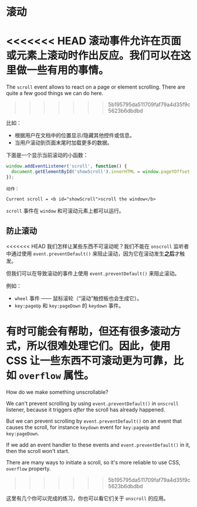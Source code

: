 # 滚动

<<<<<<< HEAD
滚动事件允许在页面或元素上滚动时作出反应。我们可以在这里做一些有用的事情。
=======
The `scroll` event allows to react on a page or element scrolling. There are quite a few good things we can do here.
>>>>>>> 5b195795da511709faf79a4d35f9c5623b6dbdbd

比如：
- 根据用户在文档中的位置显示/隐藏其他控件或信息。
- 当用户滚动到页面末尾时加载更多的数据。

下面是一个显示当前滚动的小函数：

```js autorun
window.addEventListener('scroll', function() {
  document.getElementById('showScroll').innerHTML = window.pageYOffset + 'px';
});
```

```online
动作：

Current scroll = <b id="showScroll">scroll the window</b>
```

`scroll` 事件在 `window` 和可滚动元素上都可以运行。

## 防止滚动

<<<<<<< HEAD
我们怎样让某些东西不可滚动呢？我们不能在 `onscroll` 监听者中通过使用 `event.preventDefault()` 来阻止滚动，因为它在滚动发生**之后**才触发。

但我们可以在导致滚动的事件上使用 `event.preventDefault()` 来阻止滚动。

例如：
- `wheel` 事件 —— 鼠标滚轮（“滚动”触控板也会生成它）。
- `key:pageUp` 和 `key:pageDown` 的 `keydown` 事件。

有时可能会有帮助，但还有很多滚动方式，所以很难处理它们。因此，使用 CSS 让一些东西不可滚动更为可靠，比如 `overflow` 属性。
=======
How do we make something unscrollable?

We can't prevent scrolling by using `event.preventDefault()` in `onscroll` listener, because it triggers *after* the scroll has already happened.

But we can prevent scrolling by `event.preventDefault()` on an event that causes the scroll, for instance `keydown` event for `key:pageUp` and `key:pageDown`.

If we add an event handler to these events and `event.preventDefault()` in it, then the scroll won't start.

There are many ways to initiate a scroll, so it's more reliable to use CSS, `overflow` property.
>>>>>>> 5b195795da511709faf79a4d35f9c5623b6dbdbd

这里有几个你可以完成的练习，你也可以看它们关于 `onscroll` 的应用。
